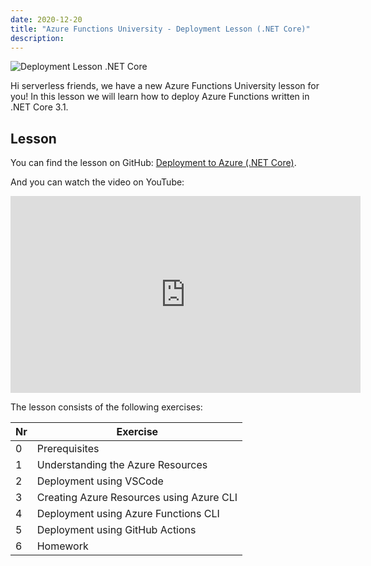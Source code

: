 ```yaml
---
date: 2020-12-20
title: "Azure Functions University - Deployment Lesson (.NET Core)"
description:
---
```


![Deployment Lesson .NET Core](/articles/2020/47.AzureFunctionsUniversity_Deployment_Lesson_dotnetcore.png)

Hi serverless friends, we have a new Azure Functions University lesson for you! In this lesson we will learn how to deploy Azure Functions written in .NET Core 3.1.

## Lesson

You can find the lesson on GitHub: [Deployment to Azure (.NET Core)](https://github.com/marcduiker/azure-functions-university/blob/main/lessons/dotnetcore31/deployment/README.md).

And you can watch the video on YouTube:

<iframe width="560" height="315" src="https://www.youtube.com/embed/-B8dE4GTWsk" title="YouTube video player" frameborder="0" allow="accelerometer; autoplay; clipboard-write; encrypted-media; gyroscope; picture-in-picture" allowfullscreen></iframe>

The lesson consists of the following exercises:

|Nr|Exercise
|-|-
|0|Prerequisites
|1|Understanding the Azure Resources
|2|Deployment using VSCode
|3|Creating Azure Resources using Azure CLI
|4|Deployment using Azure Functions CLI
|5|Deployment using GitHub Actions
|6|Homework